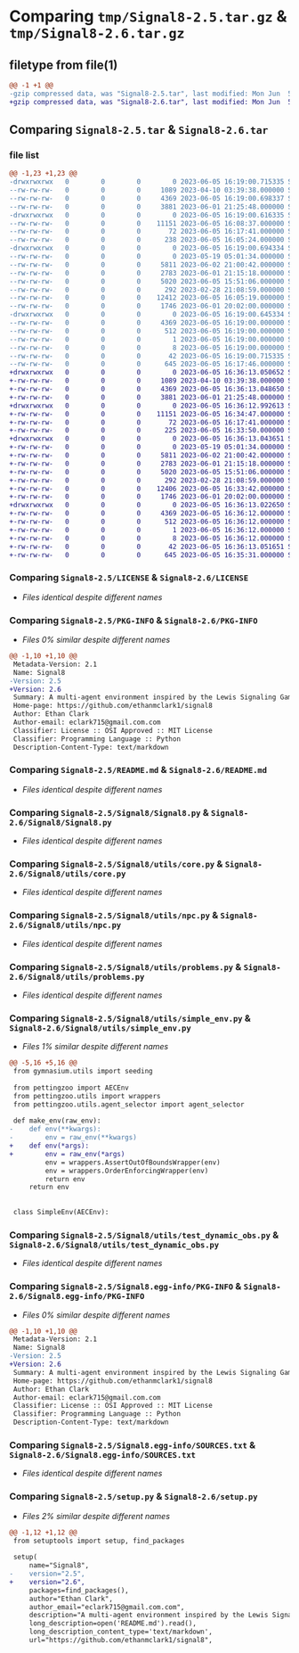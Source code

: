 # Comparing `tmp/Signal8-2.5.tar.gz` & `tmp/Signal8-2.6.tar.gz`

## filetype from file(1)

```diff
@@ -1 +1 @@
-gzip compressed data, was "Signal8-2.5.tar", last modified: Mon Jun  5 16:19:00 2023, max compression
+gzip compressed data, was "Signal8-2.6.tar", last modified: Mon Jun  5 16:36:13 2023, max compression
```

## Comparing `Signal8-2.5.tar` & `Signal8-2.6.tar`

### file list

```diff
@@ -1,23 +1,23 @@
-drwxrwxrwx   0        0        0        0 2023-06-05 16:19:00.715335 Signal8-2.5/
--rw-rw-rw-   0        0        0     1089 2023-04-10 03:39:38.000000 Signal8-2.5/LICENSE
--rw-rw-rw-   0        0        0     4369 2023-06-05 16:19:00.698337 Signal8-2.5/PKG-INFO
--rw-rw-rw-   0        0        0     3881 2023-06-01 21:25:48.000000 Signal8-2.5/README.md
-drwxrwxrwx   0        0        0        0 2023-06-05 16:19:00.616335 Signal8-2.5/Signal8/
--rw-rw-rw-   0        0        0    11151 2023-06-05 16:08:37.000000 Signal8-2.5/Signal8/Signal8.py
--rw-rw-rw-   0        0        0       72 2023-06-05 16:17:41.000000 Signal8-2.5/Signal8/__init__.py
--rw-rw-rw-   0        0        0      238 2023-06-05 16:05:24.000000 Signal8-2.5/Signal8/main.py
-drwxrwxrwx   0        0        0        0 2023-06-05 16:19:00.694334 Signal8-2.5/Signal8/utils/
--rw-rw-rw-   0        0        0        0 2023-05-19 05:01:34.000000 Signal8-2.5/Signal8/utils/__init__.py
--rw-rw-rw-   0        0        0     5811 2023-06-02 21:00:42.000000 Signal8-2.5/Signal8/utils/core.py
--rw-rw-rw-   0        0        0     2783 2023-06-01 21:15:18.000000 Signal8-2.5/Signal8/utils/npc.py
--rw-rw-rw-   0        0        0     5020 2023-06-05 15:51:06.000000 Signal8-2.5/Signal8/utils/problems.py
--rw-rw-rw-   0        0        0      292 2023-02-28 21:08:59.000000 Signal8-2.5/Signal8/utils/scenario.py
--rw-rw-rw-   0        0        0    12412 2023-06-05 16:05:19.000000 Signal8-2.5/Signal8/utils/simple_env.py
--rw-rw-rw-   0        0        0     1746 2023-06-01 20:02:00.000000 Signal8-2.5/Signal8/utils/test_dynamic_obs.py
-drwxrwxrwx   0        0        0        0 2023-06-05 16:19:00.645334 Signal8-2.5/Signal8.egg-info/
--rw-rw-rw-   0        0        0     4369 2023-06-05 16:19:00.000000 Signal8-2.5/Signal8.egg-info/PKG-INFO
--rw-rw-rw-   0        0        0      512 2023-06-05 16:19:00.000000 Signal8-2.5/Signal8.egg-info/SOURCES.txt
--rw-rw-rw-   0        0        0        1 2023-06-05 16:19:00.000000 Signal8-2.5/Signal8.egg-info/dependency_links.txt
--rw-rw-rw-   0        0        0        8 2023-06-05 16:19:00.000000 Signal8-2.5/Signal8.egg-info/top_level.txt
--rw-rw-rw-   0        0        0       42 2023-06-05 16:19:00.715335 Signal8-2.5/setup.cfg
--rw-rw-rw-   0        0        0      645 2023-06-05 16:17:46.000000 Signal8-2.5/setup.py
+drwxrwxrwx   0        0        0        0 2023-06-05 16:36:13.050652 Signal8-2.6/
+-rw-rw-rw-   0        0        0     1089 2023-04-10 03:39:38.000000 Signal8-2.6/LICENSE
+-rw-rw-rw-   0        0        0     4369 2023-06-05 16:36:13.048650 Signal8-2.6/PKG-INFO
+-rw-rw-rw-   0        0        0     3881 2023-06-01 21:25:48.000000 Signal8-2.6/README.md
+drwxrwxrwx   0        0        0        0 2023-06-05 16:36:12.992613 Signal8-2.6/Signal8/
+-rw-rw-rw-   0        0        0    11151 2023-06-05 16:34:47.000000 Signal8-2.6/Signal8/Signal8.py
+-rw-rw-rw-   0        0        0       72 2023-06-05 16:17:41.000000 Signal8-2.6/Signal8/__init__.py
+-rw-rw-rw-   0        0        0      225 2023-06-05 16:33:50.000000 Signal8-2.6/Signal8/main.py
+drwxrwxrwx   0        0        0        0 2023-06-05 16:36:13.043651 Signal8-2.6/Signal8/utils/
+-rw-rw-rw-   0        0        0        0 2023-05-19 05:01:34.000000 Signal8-2.6/Signal8/utils/__init__.py
+-rw-rw-rw-   0        0        0     5811 2023-06-02 21:00:42.000000 Signal8-2.6/Signal8/utils/core.py
+-rw-rw-rw-   0        0        0     2783 2023-06-01 21:15:18.000000 Signal8-2.6/Signal8/utils/npc.py
+-rw-rw-rw-   0        0        0     5020 2023-06-05 15:51:06.000000 Signal8-2.6/Signal8/utils/problems.py
+-rw-rw-rw-   0        0        0      292 2023-02-28 21:08:59.000000 Signal8-2.6/Signal8/utils/scenario.py
+-rw-rw-rw-   0        0        0    12406 2023-06-05 16:33:42.000000 Signal8-2.6/Signal8/utils/simple_env.py
+-rw-rw-rw-   0        0        0     1746 2023-06-01 20:02:00.000000 Signal8-2.6/Signal8/utils/test_dynamic_obs.py
+drwxrwxrwx   0        0        0        0 2023-06-05 16:36:13.022650 Signal8-2.6/Signal8.egg-info/
+-rw-rw-rw-   0        0        0     4369 2023-06-05 16:36:12.000000 Signal8-2.6/Signal8.egg-info/PKG-INFO
+-rw-rw-rw-   0        0        0      512 2023-06-05 16:36:12.000000 Signal8-2.6/Signal8.egg-info/SOURCES.txt
+-rw-rw-rw-   0        0        0        1 2023-06-05 16:36:12.000000 Signal8-2.6/Signal8.egg-info/dependency_links.txt
+-rw-rw-rw-   0        0        0        8 2023-06-05 16:36:12.000000 Signal8-2.6/Signal8.egg-info/top_level.txt
+-rw-rw-rw-   0        0        0       42 2023-06-05 16:36:13.051651 Signal8-2.6/setup.cfg
+-rw-rw-rw-   0        0        0      645 2023-06-05 16:35:31.000000 Signal8-2.6/setup.py
```

### Comparing `Signal8-2.5/LICENSE` & `Signal8-2.6/LICENSE`

 * *Files identical despite different names*

### Comparing `Signal8-2.5/PKG-INFO` & `Signal8-2.6/PKG-INFO`

 * *Files 0% similar despite different names*

```diff
@@ -1,10 +1,10 @@
 Metadata-Version: 2.1
 Name: Signal8
-Version: 2.5
+Version: 2.6
 Summary: A multi-agent environment inspired by the Lewis Signaling Game, featuring eight unique problem configurations with both static and dynamic obstacles.
 Home-page: https://github.com/ethanmclark1/signal8
 Author: Ethan Clark
 Author-email: eclark715@gmail.com.com
 Classifier: License :: OSI Approved :: MIT License
 Classifier: Programming Language :: Python
 Description-Content-Type: text/markdown
```

### Comparing `Signal8-2.5/README.md` & `Signal8-2.6/README.md`

 * *Files identical despite different names*

### Comparing `Signal8-2.5/Signal8/Signal8.py` & `Signal8-2.6/Signal8/Signal8.py`

 * *Files identical despite different names*

### Comparing `Signal8-2.5/Signal8/utils/core.py` & `Signal8-2.6/Signal8/utils/core.py`

 * *Files identical despite different names*

### Comparing `Signal8-2.5/Signal8/utils/npc.py` & `Signal8-2.6/Signal8/utils/npc.py`

 * *Files identical despite different names*

### Comparing `Signal8-2.5/Signal8/utils/problems.py` & `Signal8-2.6/Signal8/utils/problems.py`

 * *Files identical despite different names*

### Comparing `Signal8-2.5/Signal8/utils/simple_env.py` & `Signal8-2.6/Signal8/utils/simple_env.py`

 * *Files 1% similar despite different names*

```diff
@@ -5,16 +5,16 @@
 from gymnasium.utils import seeding
 
 from pettingzoo import AECEnv
 from pettingzoo.utils import wrappers
 from pettingzoo.utils.agent_selector import agent_selector
 
 def make_env(raw_env):
-    def env(**kwargs):
-        env = raw_env(**kwargs)
+    def env(*args):
+        env = raw_env(*args)
         env = wrappers.AssertOutOfBoundsWrapper(env)
         env = wrappers.OrderEnforcingWrapper(env)
         return env
     return env
 
 
 class SimpleEnv(AECEnv):
```

### Comparing `Signal8-2.5/Signal8/utils/test_dynamic_obs.py` & `Signal8-2.6/Signal8/utils/test_dynamic_obs.py`

 * *Files identical despite different names*

### Comparing `Signal8-2.5/Signal8.egg-info/PKG-INFO` & `Signal8-2.6/Signal8.egg-info/PKG-INFO`

 * *Files 0% similar despite different names*

```diff
@@ -1,10 +1,10 @@
 Metadata-Version: 2.1
 Name: Signal8
-Version: 2.5
+Version: 2.6
 Summary: A multi-agent environment inspired by the Lewis Signaling Game, featuring eight unique problem configurations with both static and dynamic obstacles.
 Home-page: https://github.com/ethanmclark1/signal8
 Author: Ethan Clark
 Author-email: eclark715@gmail.com.com
 Classifier: License :: OSI Approved :: MIT License
 Classifier: Programming Language :: Python
 Description-Content-Type: text/markdown
```

### Comparing `Signal8-2.5/Signal8.egg-info/SOURCES.txt` & `Signal8-2.6/Signal8.egg-info/SOURCES.txt`

 * *Files identical despite different names*

### Comparing `Signal8-2.5/setup.py` & `Signal8-2.6/setup.py`

 * *Files 2% similar despite different names*

```diff
@@ -1,12 +1,12 @@
 from setuptools import setup, find_packages
 
 setup(
     name="Signal8",
-    version="2.5",
+    version="2.6",
     packages=find_packages(),
     author="Ethan Clark",
     author_email="eclark715@gmail.com.com",
     description="A multi-agent environment inspired by the Lewis Signaling Game, featuring eight unique problem configurations with both static and dynamic obstacles.",
     long_description=open('README.md').read(),
     long_description_content_type='text/markdown',
     url="https://github.com/ethanmclark1/signal8",
```


